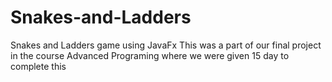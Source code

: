 # Snakes-and-Ladders
Snakes and Ladders game using JavaFx
This was a part of our final project in the course Advanced Programing where we were given 15 day to complete this
